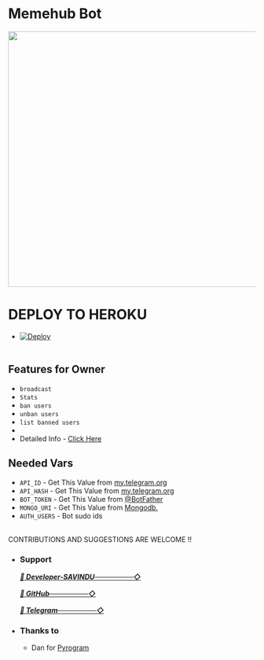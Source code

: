 # Memehub Bot
<p align="center">
<img src="[https://telegra.ph/file/81f1836037d836bf6cfcb.jpg](https://te.legra.ph/file/5a46aef0bbc8e4f2047a8.jpg)" width="520", height="520"></p>


# DEPLOY TO HEROKU
* [![Deploy](https://www.herokucdn.com/deploy/button.svg)](https://heroku.com/deploy)
<br><br>

</details>

## Features for Owner
- `broadcast`
- `Stats`
- `ban users`
- `unban users`
- `list banned users`
- 
- Detailed Info - [Click Here](https://telegra.ph/Owner-Commands-05-19-11)

## Needed Vars
- `API_ID` - Get This Value from [my.telegram.org](https://my.telegram.org)
-  `API_HASH` - Get This Value from [my.telegram.org](https://my.telegram.org)
-  `BOT_TOKEN` - Get This Value from [@BotFather](https://my.telegram.org)
-  `MONGO_URI` - Get This Value from [Mongodb.](https://mongodb.com)
-  `AUTH_USERS` - Bot sudo ids
<br><br>

CONTRIBUTIONS AND SUGGESTIONS ARE WELCOME !!


* ### Support
    ***[🌴 Developer-SAVINDU────────◇](https://github.com/SAVINDU-DESHAN
)***<br></br>
***[🌴 GitHub────────◇](https://github.com/Rawana-Developers/)***  <br></br>
***[🌴 Telegram────────◇](https://t.me/Rawana_Developers)*** 

* ### Thanks to
   - Dan for [Pyrogram](https://github.com/Pyrogram)
